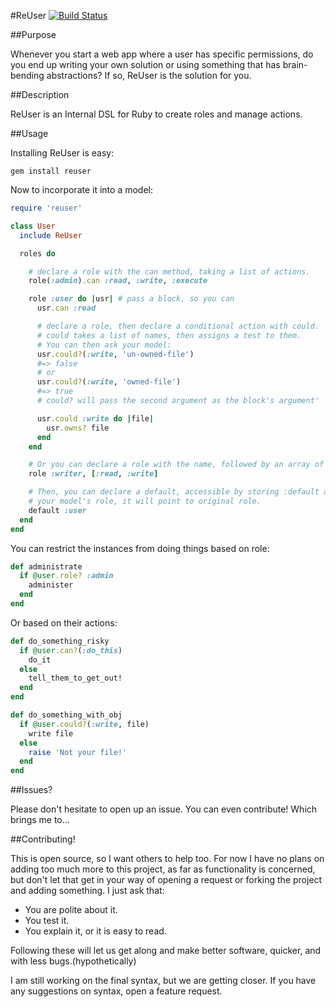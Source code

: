#ReUser [![Build Status](https://secure.travis-ci.org/isaacsanders/reuser.png?branch=master)](http://travis-ci.org/isaacsanders/reuser)

##Purpose

Whenever you start a web app where a user has specific permissions, do you end
up writing your own solution or using something that has brain-bending
abstractions? If so, ReUser is the solution for you.

##Description

ReUser is an Internal DSL for Ruby to create roles and manage actions.

##Usage

Installing ReUser is easy:

    gem install reuser

Now to incorporate it into a model:

```ruby
require 'reuser'

class User
  include ReUser

  roles do

    # declare a role with the can method, taking a list of actions.
    role(:admin).can :read, :write, :execute

    role :user do |usr| # pass a block, so you can
      usr.can :read

      # declare a role, then declare a conditional action with could.
      # could takes a list of names, then assigns a test to them.
      # You can then ask your model:
      usr.could?(:write, 'un-owned-file')
      #=> false
      # or
      usr.could?(:write, 'owned-file')
      #=> true
      # could? will pass the second argument as the block's argument'

      usr.could :write do |file|
        usr.owns? file
      end
    end

    # Or you can declare a role with the name, followed by an array of names
    role :writer, [:read, :write]

    # Then, you can declare a default, accessible by storing :default as
    # your model's role, it will point to original role.
    default :user
  end
end
```

You can restrict the instances from doing things based on role:

```ruby
def administrate
  if @user.role? :admin
    administer
  end
end
```

Or based on their actions:

```ruby
def do_something_risky
  if @user.can?(:do_this)
    do_it
  else
    tell_them_to_get_out!
  end
end

def do_something_with_obj
  if @user.could?(:write, file)
    write file
  else
    raise 'Not your file!'
  end
end
```

##Issues?

Please don't hesitate to open up an issue. You can even contribute! Which brings me to...

##Contributing!

This is open source, so I want others to help too. For now I have no plans on
adding too much more to this project, as far as functionality is concerned, but
don't let that get in your way of opening a request or forking the project and
adding something. I just ask that:

  - You are polite about it.
  - You test it.
  - You explain it, or it is easy to read.

Following these will let us get along and make better software, quicker, and
with less bugs.(hypothetically)

I am still working on the final syntax, but we are getting closer. If you have
any suggestions on syntax, open a feature request.
